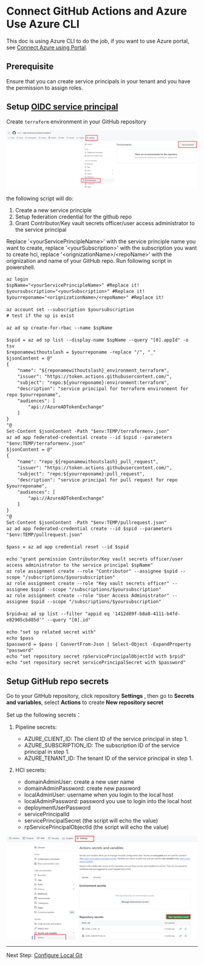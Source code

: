# Connect GitHub Actions and Azure Use Azure CLI
This doc is using Azure CLI to do the job, if you want to use Azure portal, see [Connect Azure using Portal](./Connect-Azure-Portal.md).
## Prerequisite

Ensure that you can create service principals in your tenant and you have the permission to assign roles.

## Setup [OIDC service principal](https://docs.github.com/en/actions/deployment/security-hardening-your-deployments/configuring-openid-connect-in-azure)

Create `terraform` environment in your GitHub repository

<img src="img/CreateRepoEnv.png" alt="createRepoEnv" width="800"/>

the following script will do:
1. Create a new service principle
2. Setup federation credential for the github repo
3. Grant Contributor/Key vault secrets officer/user access administrator to the service principal

Replace '\<yourServicePrincipleName>' with the service principle name you want to create, replace '\<yourSubscription>' with the subscription you want to create hci, replace '\<orignizationName>/\<repoName>' with the orignization and name of your GitHub repo. Run following script in powershell.

```
az login
$spName="<yourServicePrincipleName>" #Replace it!
$yoursubscription="<yourSubscription>" #Replace it!
$yourreponame="<orignizationName>/<repoName>" #Replace it!

az account set --subscription $yoursubscription
# test if the sp is exist

az ad sp create-for-rbac --name $spName

$spid = az ad sp list --display-name $spName --query "[0].appId" -o tsv
$reponamewithoutslash = $yourreponame -replace "/", "_"
$jsonContent = @"
{
    "name": "${reponamewithoutslash}_environment_terraform",
    "issuer": "https://token.actions.githubusercontent.com/",
    "subject": "repo:${yourreponame}:environment:terraform",
    "description": "service principal for terraform environment for repo $yourreponame",
    "audiences": [
        "api://AzureADTokenExchange"
    ]
}
"@
Set-Content $jsonContent -Path "$env:TEMP/terraformenv.json"
az ad app federated-credential create --id $spid --parameters "$env:TEMP/terraformenv.json"
$jsonContent = @"
{
    "name": "repo_${reponamewithoutslash}_pull_request",
    "issuer": "https://token.actions.githubusercontent.com/",
    "subject": "repo:${yourreponame}:pull_request",
    "description": "service principal for pull request for repo $yourreponame",
    "audiences": [
        "api://AzureADTokenExchange"
    ]
}
"@
Set-Content $jsonContent -Path "$env:TEMP/pullrequest.json"
az ad app federated-credential create --id $spid --parameters "$env:TEMP/pullrequest.json"

$pass = az ad app credential reset --id $spid

echo "grant permission Contributor/Key vault secrets officer/user access administrator to the service principal $spName"
az role assignment create --role "Contributor" --assignee $spid --scope "/subscriptions/$yoursubscription"
az role assignment create --role "Key vault secrets officer" --assignee $spid --scope "/subscriptions/$yoursubscription"
az role assignment create --role "User Access Administrator" --assignee $spid --scope "/subscriptions/$yoursubscription"

$rpid=az ad sp list --filter "appid eq '1412d89f-b8a8-4111-b4fd-e82905cbd85d'" --query "[0].id"

echo "set sp related secret with"
echo $pass
$password = $pass | ConvertFrom-Json | Select-Object -ExpandProperty "password"
echo "set repository secret rpServicePrincipalObjectId with $rpid"
echo "set repository secret servicePrincipalSecret with $password"

```
## Setup GitHub repo secrets

Go to your GitHub repository, click repository **Settings** , then go to **Secrets and variables**, select **Actions** to create **New repository secret**

Set up the following secrets：

1. Pipeline secrets:

    - AZURE_CLIENT_ID: The client ID of the service principal in step 1.
    - AZURE_SUBSCRIPTION_ID: The subscription ID of the service principal in step 1.
    - AZURE_TENANT_ID: The tenant ID of the service principal in step 1.

2. HCI secrets:

    - domainAdminUser: create a new user name
    - domainAdminPassword: create new password
    - localAdminUser: username when you login to the local host
    - localAdminPassword: password you use to login into the local host
    - deploymentUserPassword
    - servicePrincipalId
    - servicePrincipalSecret (the script will echo the value)
    - rpServicePrincipalObjectId (the script will echo the value)

<img src="img/repoSecrets.png" alt="RepoSecrets" width="800"/>


---
Next Step: [Configure Local Git](./Configure-Local-Git.md)